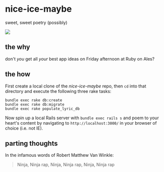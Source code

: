 # nice-ice-maybe
sweet, sweet poetry (possibly)

![](http://foodnetwork.sndimg.com/content/dam/images/food/fullset/2012/4/5/2/FNM_050112-Ted-Farmers-Market-001_s4x3.jpg.rend.sniipadlarge.jpeg)

## the why
don't _you_ get all _your_ best app ideas on Friday afternoon at Ruby on Ales?

## the how
First create a local clone of the _nice-ice-maybe_ repo, then `cd` into that directory and execute the following three rake tasks:

```
bundle exec rake db:create
bundle exec rake db:migrate
bundle exec rake populate_lyric_db
```

Now spin up a local Rails server with `bundle exec rails s` and poem to your heart's content by navigating to `http://localhost:3000/` in your browser of choice (i.e. not IE).

## parting thoughts
In the infamous words of Robert Matthew Van Winkle:
>Ninja, Ninja rap, Ninja, Ninja rap, Ninja, Ninja rap